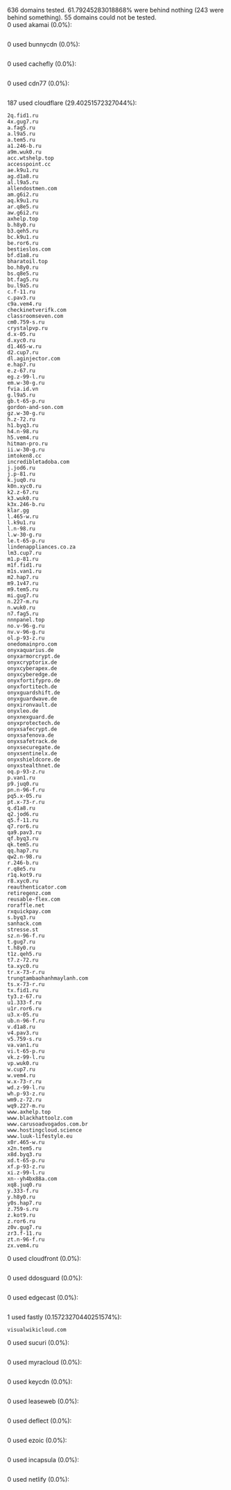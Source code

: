 636 domains tested. 61.79245283018868% were behind nothing (243 were behind something). 55 domains could not be tested.<br>
0 used akamai (0.0%):
```

```

0 used bunnycdn (0.0%):
```

```

0 used cachefly (0.0%):
```

```

0 used cdn77 (0.0%):
```

```

187 used cloudflare (29.40251572327044%):
```
2q.fid1.ru
4x.gug7.ru
a.fag5.ru
a.l9a5.ru
a.tem5.ru
a1.246-b.ru
a9m.wuk0.ru
acc.wtshelp.top
accesspoint.cc
ae.k9u1.ru
ag.d1a8.ru
al.l9a5.ru
allendostmen.com
am.g6i2.ru
aq.k9u1.ru
ar.q8e5.ru
aw.g6i2.ru
axhelp.top
b.h8y0.ru
b3.qeh5.ru
bc.k9u1.ru
be.ror6.ru
bestieslos.com
bf.d1a8.ru
bharatoil.top
bo.h8y0.ru
bs.q8e5.ru
bt.fag5.ru
bu.l9a5.ru
c.f-11.ru
c.pav3.ru
c9a.vem4.ru
checkinetverifk.com
classroomseven.com
cm0.759-s.ru
crystalpvp.ru
d.x-05.ru
d.xyc0.ru
d1.465-w.ru
d2.cup7.ru
dl.aginjector.com
e.hap7.ru
e.z-67.ru
eg.z-99-l.ru
em.w-30-g.ru
fvia.id.vn
g.l9a5.ru
gb.t-65-p.ru
gordon-and-son.com
gz.w-30-g.ru
h.z-72.ru
h1.byq3.ru
h4.n-98.ru
h5.vem4.ru
hitman-pro.ru
ii.w-30-g.ru
imtoken8.cc
incredibletadoba.com
j.jod6.ru
j.p-81.ru
k.juq0.ru
k0n.xyc0.ru
k2.z-67.ru
k3.wuk0.ru
k3x.246-b.ru
klar.gg
l.465-w.ru
l.k9u1.ru
l.n-98.ru
l.w-30-g.ru
le.t-65-p.ru
lindenappliances.co.za
lm3.cup7.ru
m1.p-81.ru
m1f.fid1.ru
m1s.van1.ru
m2.hap7.ru
m9.1v47.ru
m9.tem5.ru
mi.gug7.ru
n.227-m.ru
n.wuk0.ru
n7.fag5.ru
nnnpanel.top
no.v-96-g.ru
nv.v-96-g.ru
ol.p-93-z.ru
onedomainpro.com
onyxaquarius.de
onyxarmorcrypt.de
onyxcryptorix.de
onyxcyberapex.de
onyxcyberedge.de
onyxfortifypro.de
onyxfortitech.de
onyxguardshift.de
onyxguardwave.de
onyxironvault.de
onyxleo.de
onyxnexguard.de
onyxprotectech.de
onyxsafecrypt.de
onyxsafenova.de
onyxsafetrack.de
onyxsecuregate.de
onyxsentinelx.de
onyxshieldcore.de
onyxstealthnet.de
oq.p-93-z.ru
p.van1.ru
p9.juq0.ru
pn.n-96-f.ru
pq5.x-05.ru
pt.x-73-r.ru
q.d1a8.ru
q2.jod6.ru
q5.f-11.ru
q7.ror6.ru
qa9.pav3.ru
qf.byq3.ru
qk.tem5.ru
qq.hap7.ru
qw2.n-98.ru
r.246-b.ru
r.q8e5.ru
r1q.kot9.ru
r8.xyc0.ru
reauthenticator.com
retiregenz.com
reusable-flex.com
roraffle.net
rxquickpay.com
s.byq3.ru
sanhack.com
stresse.st
sz.n-96-f.ru
t.gug7.ru
t.h8y0.ru
t1z.qeh5.ru
t7.z-72.ru
ta.xyc0.ru
tr.x-73-r.ru
trungtambaohanhmaylanh.com
ts.x-73-r.ru
tx.fid1.ru
ty3.z-67.ru
u1.333-f.ru
u1r.ror6.ru
u3.x-05.ru
ub.n-96-f.ru
v.d1a8.ru
v4.pav3.ru
v5.759-s.ru
va.van1.ru
vi.t-65-p.ru
vk.z-99-l.ru
vp.wuk0.ru
w.cup7.ru
w.vem4.ru
w.x-73-r.ru
wd.z-99-l.ru
wh.p-93-z.ru
wm9.z-72.ru
wq9.227-m.ru
www.axhelp.top
www.blackhattoolz.com
www.carusoadvogados.com.br
www.hostingcloud.science
www.luuk-lifestyle.eu
x0r.465-w.ru
x2n.tem5.ru
x8d.byq3.ru
xd.t-65-p.ru
xf.p-93-z.ru
xi.z-99-l.ru
xn--yh4bx88a.com
xq8.juq0.ru
y.333-f.ru
y.h8y0.ru
y0s.hap7.ru
z.759-s.ru
z.kot9.ru
z.ror6.ru
z0v.gug7.ru
zr3.f-11.ru
zt.n-96-f.ru
zx.vem4.ru
```

0 used cloudfront (0.0%):
```

```

0 used ddosguard (0.0%):
```

```

0 used edgecast (0.0%):
```

```

1 used fastly (0.15723270440251574%):
```
visualwikicloud.com
```

0 used sucuri (0.0%):
```

```

0 used myracloud (0.0%):
```

```

0 used keycdn (0.0%):
```

```

0 used leaseweb (0.0%):
```

```

0 used deflect (0.0%):
```

```

0 used ezoic (0.0%):
```

```

0 used incapsula (0.0%):
```

```

0 used netlify (0.0%):
```

```

